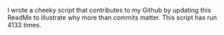 I wrote a cheeky script that contributes to my Github by updating this ReadMe to illustrate why more than commits matter. This script has run 4133 times.